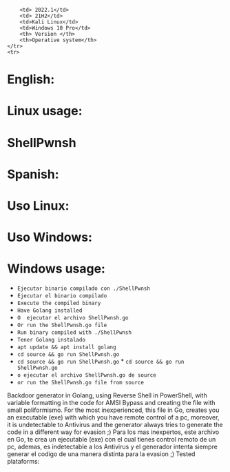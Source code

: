 
        <td> 2022.1</td>
        <td> 21H2</td>
        <td>Kali Linux</td>
        <td>Windows 10 Pro</td>
        <th> Version </th>
        <th>Operative system</th>
    </tr>
    <tr>
# English:
# Linux usage:
# ShellPwnsh
# Spanish:
# Uso Linux:
# Uso Windows:
# Windows usage:
* `Ejecutar binario compilado con ./ShellPwnsh`
* `Ejecutar el binario compilado`
* `Execute the compiled binary`
* `Have Golang installed`
* `O  ejecutar el archivo ShellPwnsh.go` 
* `Or run the ShellPwnsh.go file`  
* `Run binary compiled with ./ShellPwnsh`
* `Tener Golang instalado`
* `apt update && apt install golang`
* `cd source && go run ShellPwnsh.go`
* `cd source && go run ShellPwnsh.go` * `cd source && go run ShellPwnsh.go`
* `o ejecutar el archivo ShellPwnsh.go de source`
* `or run the ShellPwnsh.go file from source`
</table>
<table>
Backdoor generator in Golang, using Reverse Shell in PowerShell, with variable formatting in the code for AMSI Bypass and creating the file with small poliformismo.
For the most inexperienced, this file in Go, creates you an executable (exe) with which you have remote control of a pc, moreover, it is undetectable to Antivirus and the generator always tries to generate the code in a different way for evasion ;)
Para los mas inexpertos, este archivo en Go, te crea un ejecutable (exe) con el cual tienes control remoto de un pc, ademas, es indetectable a los Antivirus y el generador intenta siempre generar el codigo de una manera distinta para la evasion ;)
Tested plataforms:
